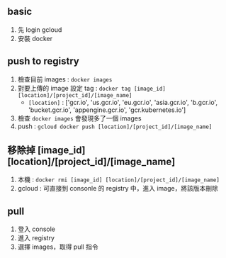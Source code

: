 ## basic
1. 先 login gcloud
2. 安裝 docker

## push to registry

1. 檢查目前 images : `docker images`
2. 對要上傳的 image 設定 tag : `docker tag [image_id] [location]/[project_id]/[image_name]`
	- `[location]` : ['gcr.io', 'us.gcr.io', 'eu.gcr.io', 'asia.gcr.io', 'b.gcr.io', 'bucket.gcr.io', 'appengine.gcr.io', 'gcr.kubernetes.io']
3. 檢查 `docker images` 會發現多了一個 images
4. push : `gcloud docker push [location]/[project_id]/[image_name]`

## 移除掉 [image_id] [location]/[project_id]/[image_name]

1. 本機 : `docker rmi [image_id] [location]/[project_id]/[image_name]`
2. gcloud : 可直接到 consonle 的 registry 中，進入 image，將該版本刪除

## pull

1. 登入 console
2. 進入 registry
3. 選擇 images，取得 pull 指令